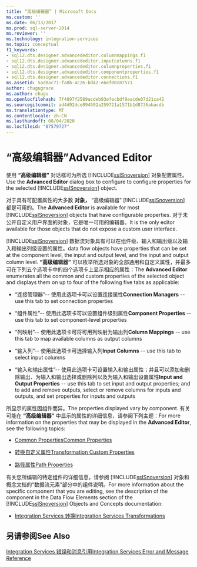 ```yaml
---
title: “高级编辑器” | Microsoft Docs
ms.custom: ''
ms.date: 06/13/2017
ms.prod: sql-server-2014
ms.reviewer: ''
ms.technology: integration-services
ms.topic: conceptual
f1_keywords:
- sql12.dts.designer.advancededitor.columnmappings.f1
- sql12.dts.designer.advancededitor.inputcolumns.f1
- sql12.dts.designer.advancededitor.columnproperties.f1
- sql12.dts.designer.advancededitor.componentproperties.f1
- sql12.dts.designer.advancededitor.connections.f1
ms.assetid: 5ad0ac71-fa8b-4c26-bd42-e6ef00c87571
author: chugugrace
ms.author: chugu
ms.openlocfilehash: 7f4897f2589acdeb93efecbdf9aacde07d21ca42
ms.sourcegitcommit: ad4d92dce894592a259721a1571b1d8736abacdb
ms.translationtype: MT
ms.contentlocale: zh-CN
ms.lasthandoff: 08/04/2020
ms.locfileid: "87579727"
---
```

# <a name="advanced-editor"></a><span data-ttu-id="c069d-102">“高级编辑器”</span><span class="sxs-lookup"><span data-stu-id="c069d-102">Advanced Editor</span></span>
  <span data-ttu-id="c069d-103">使用 **“高级编辑器”** 对话框可为所选 [!INCLUDE[ssISnoversion](../includes/ssisnoversion-md.md)] 对象配置属性。</span><span class="sxs-lookup"><span data-stu-id="c069d-103">Use the **Advanced Editor** dialog box to configure to configure properties for the selected [!INCLUDE[ssISnoversion](../includes/ssisnoversion-md.md)] object.</span></span>  
  
 <span data-ttu-id="c069d-104">对于具有可配置属性的大多数 **对象，** “高级编辑器” [!INCLUDE[ssISnoversion](../includes/ssisnoversion-md.md)] 都是可用的。</span><span class="sxs-lookup"><span data-stu-id="c069d-104">The **Advanced Editor** is available for most [!INCLUDE[ssISnoversion](../includes/ssisnoversion-md.md)] objects that have configurable properties.</span></span> <span data-ttu-id="c069d-105">对于未公开自定义用户界面的对象，它是唯一可用的编辑器。</span><span class="sxs-lookup"><span data-stu-id="c069d-105">It is the only editor available for those objects that do not expose a custom user interface.</span></span>  
  
 [!INCLUDE[ssISnoversion](../includes/ssisnoversion-md.md)] <span data-ttu-id="c069d-106">数据流对象具有可以在组件级、输入和输出级以及输入和输出列级设置的属性。</span><span class="sxs-lookup"><span data-stu-id="c069d-106">data flow objects have properties that can be set at the component level, the input and output level, and the input and output column level.</span></span> <span data-ttu-id="c069d-107">**“高级编辑器”** 可以枚举所选对象的全部通用和自定义属性，并最多可在下列五个选项卡中的四个选项卡上显示相应的属性：</span><span class="sxs-lookup"><span data-stu-id="c069d-107">The **Advanced Editor** enumerates all the common and custom properties of the selected object and displays them on up to four of the following five tabs as applicable:</span></span>  
  
-   <span data-ttu-id="c069d-108"> “连接管理器”-- 使用此选项卡可以设置连接属性</span><span class="sxs-lookup"><span data-stu-id="c069d-108">**Connection Managers** -- use this tab to set connection properties</span></span>  
  
-   <span data-ttu-id="c069d-109"> “组件属性”-- 使用此选项卡可以设置组件级别属性</span><span class="sxs-lookup"><span data-stu-id="c069d-109">**Component Properties** -- use this tab to set component-level properties</span></span>  
  
-   <span data-ttu-id="c069d-110"> “列映射”-- 使用此选项卡可将可用列映射为输出列</span><span class="sxs-lookup"><span data-stu-id="c069d-110">**Column Mappings** -- use this tab to map available columns as output columns</span></span>  
  
-   <span data-ttu-id="c069d-111"> “输入列”-- 使用此选项卡可选择输入列</span><span class="sxs-lookup"><span data-stu-id="c069d-111">**Input Columns** -- use this tab to select input columns</span></span>  
  
-   <span data-ttu-id="c069d-112"> “输入和输出属性”-- 使用此选项卡可设置输入和输出属性；并且可以添加和删除输出、为输入和输出选择或删除列以及为输入和输出设置属性</span><span class="sxs-lookup"><span data-stu-id="c069d-112">**Input and Output Properties** -- use this tab to set input and output properties; and to add and remove outputs, select or remove columns for inputs and outputs, and set properties for inputs and outputs</span></span>  
  
 <span data-ttu-id="c069d-113">所显示的属性因组件而异。</span><span class="sxs-lookup"><span data-stu-id="c069d-113">The properties displayed vary by component.</span></span> <span data-ttu-id="c069d-114">有关可能在 **“高级编辑器”** 中显示的属性的详细信息，请参阅下列主题：</span><span class="sxs-lookup"><span data-stu-id="c069d-114">For more information on the properties that may be displayed in the **Advanced Editor**, see the following topics:</span></span>  
  
-   [<span data-ttu-id="c069d-115">Common Properties</span><span class="sxs-lookup"><span data-stu-id="c069d-115">Common Properties</span></span>](../../2014/integration-services/common-properties.md)  
  
-   [<span data-ttu-id="c069d-116">转换自定义属性</span><span class="sxs-lookup"><span data-stu-id="c069d-116">Transformation Custom Properties</span></span>](data-flow/transformations/transformation-custom-properties.md)  
  
-   [<span data-ttu-id="c069d-117">路径属性</span><span class="sxs-lookup"><span data-stu-id="c069d-117">Path Properties</span></span>](../../2014/integration-services/path-properties.md)  
  
 <span data-ttu-id="c069d-118">有关您所编辑的特定组件的详细信息，请参阅 [!INCLUDE[ssISnoversion](../includes/ssisnoversion-md.md)] 对象和概念文档的“数据流元素”部分中的组件说明。</span><span class="sxs-lookup"><span data-stu-id="c069d-118">For more information about the specific component that you are editing, see the description of the component in the Data Flow Elements section of the [!INCLUDE[ssISnoversion](../includes/ssisnoversion-md.md)] Objects and Concepts documentation:</span></span>  
  
-   [<span data-ttu-id="c069d-119">Integration Services 转换</span><span class="sxs-lookup"><span data-stu-id="c069d-119">Integration Services Transformations</span></span>](data-flow/transformations/integration-services-transformations.md)  
  
## <a name="see-also"></a><span data-ttu-id="c069d-120">另请参阅</span><span class="sxs-lookup"><span data-stu-id="c069d-120">See Also</span></span>  
 [<span data-ttu-id="c069d-121">Integration Services 错误和消息引用</span><span class="sxs-lookup"><span data-stu-id="c069d-121">Integration Services Error and Message Reference</span></span>](../../2014/integration-services/integration-services-error-and-message-reference.md)  
  
  
